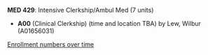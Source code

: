 **MED 429**: Intensive Clerkship/Ambul Med (7 units)

- **A00** (Clinical Clerkship) (time and location TBA) by Lew, Wilbur (A01656031)

[Enrollment numbers over time](./MED429.tsv)
